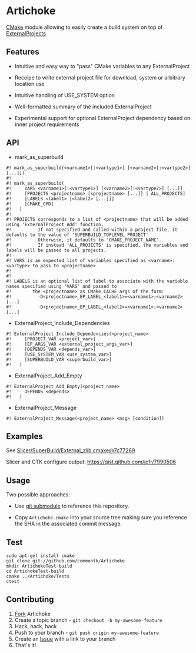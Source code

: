 Artichoke
=========

[CMake](http://www.cmake.org) module allowing to easily create a build system on top of [ExternalProjects](http://www.cmake.org/cmake/help/v2.8.12/cmake.html#module:ExternalProject)


Features
--------

* Intuitive and easy way to "pass" CMake variables to any ExternalProject

* Receipe to write external project file for download, system or arbitrary location use

* Intuitive handling of USE_SYSTEM option

* Well-formatted summary of the included ExternalProject

* Experimental support for optional ExternalProject dependency based on inner project requirements

API
---
* mark_as_superbuild
```
#! mark_as_superbuild(<varname1>[:<vartype1>] [<varname2>[:<vartype2>] [...]])
#!
#! mark_as_superbuild(
#!     VARS <varname1>[:<vartype1>] [<varname2>[:<vartype2>] [...]]
#!     [PROJECTS <projectname> [<projectname> [...]] | ALL_PROJECTS]
#!     [LABELS <label1> [<label2> [...]]]
#!     [CMAKE_CMD]
#!   )
#!
#! PROJECTS corresponds to a list of <projectname> that will be added using 'ExternalProject_Add' function.
#!          If not specified and called within a project file, it defaults to the value of 'SUPERBUILD_TOPLEVEL_PROJECT'
#!          Otherwise, it defaults to 'CMAKE_PROJECT_NAME'.
#!          If instead 'ALL_PROJECTS' is specified, the variables and labels will be passed to all projects.
#!
#! VARS is an expected list of variables specified as <varname>:<vartype> to pass to <projectname>
#!
#!
#! LABELS is an optional list of label to associate with the variable names specified using 'VARS' and passed to
#!        the <projectname> as CMake CACHE args of the form:
#!          -D<projectname>_EP_LABEL_<label1>=<varname1>;<varname2>[...]
#!          -D<projectname>_EP_LABEL_<label2>=<varname1>;<varname2>[...]
```

* ExternalProject_Include_Dependencies
```
#! ExternalProject_Include_Dependencies(<project_name>
#!     [PROJECT_VAR <project_var>]
#!     [EP_ARGS_VAR <external_project_args_var>]
#!     [DEPENDS_VAR <depends_var>]
#!     [USE_SYSTEM_VAR <use_system_var>]
#!     [SUPERBUILD_VAR <superbuild_var>]
#!   )
```
* ExternalProject_Add_Empty
```
#! ExternalProject_Add_Empty(<project_name>
#!     DEPENDS <depends>
#!   )
```

* ExternalProject_Message
```
#! ExternalProject_Message(<project_name> <msg> [condition])
```


Examples
--------

See [Slicer/SuperBuild/External_zlib.cmake@7c77269](https://github.com/Slicer/Slicer/blob/7c7726994f76266e5604a3a8eeb5fd28ed50a3bd/SuperBuild/External_zlib.cmake)

Slicer and CTK configure output: https://gist.github.com/jcfr/7990506

Usage
-----

Two possible approaches:

* Use [git submodule](http://git-scm.com/docs/git-submodule) to reference this repository.

* Copy `Artichoke.cmake` into your source tree making sure you reference the SHA in the associated commit message.


Test
----

```
sudo apt-get install cmake
git clone git://github.com/commontk/Artichoke
mkdir ArtichokeTest-build
cd ArtichokeTest-build
cmake ../Artichoke/Tests
ctest
```


Contributing
------------

1. [Fork][fk] Artichoke
2. Create a topic branch - `git checkout -b my-awesome-feature`
3. Hack, hack, hack
4. Push to your branch - `git push origin my-awesome-feature`
5. Create an [Issue][is] with a link to your branch
6. That's it!

[fk]: http://help.github.com/forking/
[is]: http://github.com/commontk/Artichoke/issues
